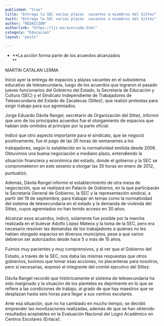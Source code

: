 ```yaml
---
published: "true"
title: "Entrega la SEC varias plazas  vacantes a miembros del Sittez"
twitt: "Entrega la SEC varias plazas  vacantes a miembros del Sittez"
author: "REDACCION"
authorlink: "https://ljz.mx/acercade.html"
category: "Educación"
layout: "posts"

---
```


*   **La acción forma parte de los acuerdos alcanzados  
    **


  MARTIN CATALAN LERMA



  Inició ayer la entrega de espacios y plazas vacantes en el subsistema educativo de telesecundaria, luego de los acuerdos que lograron el pasado jueves funcionarios del Gobierno del Estado, la Secretaría de Educación y Cultura (SEC) y el Sindicato Independiente de Trabajadores de Telesecundaria del Estado de Zacatecas (Sittez), que realizó protestas para exigir trabajo para sus agremiados.



  Jorge Eduardo Dávila Rangel, secretario de Organización del Sittez, informó que uno de los principales acuerdos fue el otorgamiento de espacios que habían sido omitidos al principio por la parte oficial.



  Indicó que otro aspecto importante para el sindicato, que se negoció positivamente, fue el pago de las 35 horas de semanames a los trabajadores, según lo establecido en la normatividad emitida desde 2006. Obtuvimos una buena negociación a mediano plazo, entendiendo la situación financiera y económica del estado, donde el gobierno y la SEC se comprometieron en este sexenio a otorgar las 35 horas en enero de 2012, puntualizó.



  Además, Dávila Rangel informó el establecimiento de otra mesa de negociación, que se realizará en Palacio de Gobierno, en la que participarán la Secretaría General de Gobierno, la SEC y la representación sindical, a partir del 19 de septiembre, para trabajar en temas como la normatividad del sistema de telesecundaria en el estado y la demanda de vivienda del Sittez, cuyos agremiados no han tenido acceso en 30 años.



  Alcanzar esos acuerdos, indicó, solamente fue posible por la marcha realizada en el bulevar Adolfo López Mateos y la toma de la SEC, pero era necesario resolver las demandas de los trabajadores a quienes no les habían otorgado espacios en diversos municipios, pese a que varios debieron ser autorizados desde hace 5 o más de 15 años.



  Fuimos muy pacientes y muy comprensivos, y al ver que el Gobierno del Estado, a través de la SEC, nos daba las mismas respuestas que otros gobiernos, tuvimos que tomar esas acciones, no placenteras para nosotros, pero sí necesarias, expresó el integrante del comité ejecutivo del Sittez.



  Dávila Rangel recordó que históricamente el sistema de telesecundaria ha sido marginado y la situación de los planteles es deprimente en lo que se refiere a las condiciones de trabajo, al grado de que hay maestros que se desplazan hasta seis horas para llegar a sus centros escolares.



  Ante esa situación, que no ha cambiado en mucho tiempo, se decidió emprender las movilizaciones realizadas, además de que se han obtenido resultados aceptables en la Evaluación Nacional del Logro Académico en Centros Escolares (Enlace).

